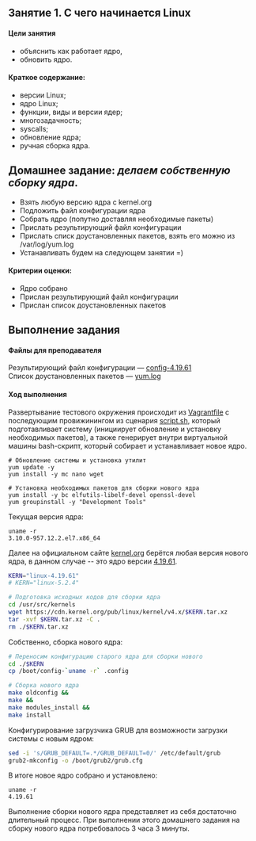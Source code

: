 
## Занятие 1. С чего начинается Linux ##

#### Цели занятия
- объяснить как работает ядро,
- обновить ядро.

#### Краткое содержание:
- версии Linux;
- ядро Linux;
- функции, виды и версии ядер;
- многозадачность;
- syscalls;
- обновление ядра;
- ручная сборка ядра.

## Домашнее задание: *делаем собственную сборку ядра*.
- Взять любую версию ядра с kernel.org
- Подложить файл конфигурации ядра
- Собрать ядро (попутно доставляя необходимые пакеты)
- Прислать результирующий файл конфигурации
- Прислать списк доустановленных пакетов, взять его можно из /var/log/yum.log
- Устанавливать будем на следующем занятии =)

#### Критерии оценки:
- Ядро собрано
- Прислан результирующий файл конфигурации
- Прислан список доустановленных пакетов


## Выполнение задания
#### Файлы для преподавателя  
Результирующий файл конфигурации — [config-4.19.61](https://github.com/che-a/OTUS_LinuxAdministrator/blob/master/tasks/01/config-4.19.61)  
Список доустановленных пакетов — [yum.log](https://github.com/che-a/OTUS_LinuxAdministrator/blob/master/tasks/01/yum.log)

#### Ход выполнения
Развертывание тестового окружения происходит из [Vagrantfile](https://github.com/che-a/OTUS_LinuxAdministrator/blob/master/tasks/01/Vagrantfile) с последующим провижинингом из сценария [script.sh](https://github.com/che-a/OTUS_LinuxAdministrator/blob/master/tasks/01/script.sh), который подготавливает систему (инициирует обновление и установку необходимых пакетов), а также генерирует внутри виртуальной машины bash-скрипт, который собирает и устанавливает новое ядро.
```console
# Обновление системы и установка утилит
yum update -y
yum install -y mc nano wget

# Установка необходимых пакетов для сборки нового ядра
yum install -y bc elfutils-libelf-devel openssl-devel
yum groupinstall -y "Development Tools"
```
Текущая версия ядра:
```console
uname -r
3.10.0-957.12.2.el7.x86_64
```
Далее на официальном сайте [kernel.org](https://www.kernel.org/) берётся любая версия нового ядра, в данном случае -- это ядро версии [4.19.61](https://cdn.kernel.org/pub/linux/kernel/v4.x/linux-4.19.61.tar.xz).
```bash
KERN="linux-4.19.61"
# KERN="linux-5.2.4"

# Подготовка исходных кодов для сборки ядра
cd /usr/src/kernels
wget https://cdn.kernel.org/pub/linux/kernel/v4.x/$KERN.tar.xz
tar -xvf $KERN.tar.xz -C .
rm ./$KERN.tar.xz
```
Собственно, сборка нового ядра:
```bash
# Переносим конфигурацию старого ядра для сборки нового
cd ./$KERN
cp /boot/config-`uname -r` .config

# Сборка нового ядра
make oldconfig &&
make &&
make modules_install &&
make install
```
Конфигурирование загрузчика GRUB для возможности загрузки системы с новым ядром:
```bash
sed -i 's/GRUB_DEFAULT=.*/GRUB_DEFAULT=0/' /etc/default/grub
grub2-mkconfig -o /boot/grub2/grub.cfg
```
В итоге новое ядро собрано и установлено:
```console
uname -r
4.19.61
```
Выполнение сборки нового ядра представляет из себя достаточно длительный процесс. При выполнении этого домашнего задания на сборку нового ядра потребовалось 3 часа 3 минуты.
